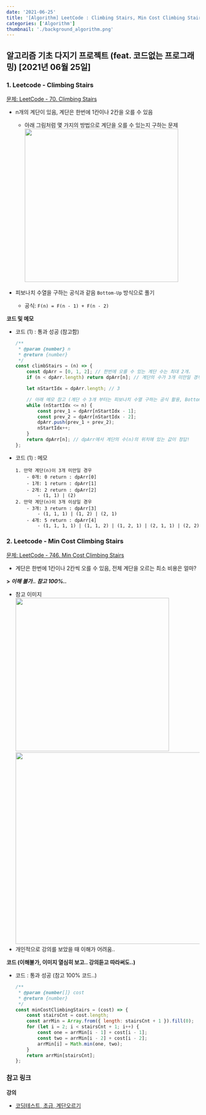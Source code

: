 ```yaml
---
date: '2021-06-25'
title: '[Algorithm] LeetCode : Climbing Stairs, Min Cost Climbing Stairs'
categories: ['Algorithm']
thumbnail: './background_algorithm.png'
---
```


## 알고리즘 기초 다지기 프로젝트 (feat. 코드없는 프로그래밍) [2021년 06월 25일]

### **1.** Leetcode - Climbing Stairs

[문제: LeetCode - 70. Climbing Stairs](https://leetcode.com/problems/climbing-stairs/)

-   n개의 계단이 있음, 계단은 한번에 1칸이나 2칸을 오를 수 있음

    -   아래 그림처럼 몇 가지의 방법으로 계단을 오를 수 있는지 구하는 문제  
         <img src="https://user-images.githubusercontent.com/33610315/123532460-2ac36e00-d748-11eb-9381-f1d17a7947cb.png" width=400/>

-   피보나치 수열을 구하는 공식과 같음 `Bottom-Up` 방식으로 풀기
    -   공식: `F(n) = F(n - 1) + F(n - 2)`

**코드 및 메모**

-   코드 (1) : 통과 성공 (참고함)

    ```js
    /**
     * @param {number} n
     * @return {number}
     */
    const climbStairs = (n) => {
        const dpArr = [0, 1, 2]; // 한번에 오를 수 있는 계단 수는 최대 2개.
        if (n < dpArr.length) return dpArr[n]; // 계단의 수가 3개 미만일 경우 early return

        let nStartIdx = dpArr.length; // 3

        // 아래 메모 참고 (계단 수 3개 부터는 피보나치 수열 구하는 공식 활용, Bottom-up 방식)
        while (nStartIdx <= n) {
            const prev_1 = dpArr[nStartIdx - 1];
            const prev_2 = dpArr[nStartIdx - 2];
            dpArr.push(prev_1 + prev_2);
            nStartIdx++;
        }
        return dpArr[n]; // dpArr에서 계단의 수(n)의 위치에 있는 값이 정답!
    };
    ```

-   코드 (1) : 메모

    ```
    1. 만약 계단(n)이 3개 미만일 경우
        - 0개: 0 return : dpArr[0]
        - 1개: 1 return : dpArr[1]
        - 2개: 2 return : dpArr[2]
            - (1, 1) | (2)
    2. 만약 계단(n)이 3개 이상일 경우
        - 3개: 3 return : dpArr[3]
            - (1, 1, 1) | (1, 2) | (2, 1)
        - 4개: 5 return : dpArr[4]
            - (1, 1, 1, 1) | (1, 1, 2) | (1, 2, 1) | (2, 1, 1) | (2, 2)
    ```

### **2.** Leetcode - Min Cost Climbing Stairs

[문제: LeetCode - 746. Min Cost Climbing Stairs](https://leetcode.com/problems/min-cost-climbing-stairs/)

-   계단은 한번에 1칸이나 2칸씩 오를 수 있음, 전체 계단을 오르는 최소 비용은 얼마?

**> _이해 불가.. 참고 100%.._**

-   참고 이미지  
    <img src="https://user-images.githubusercontent.com/33610315/123534500-885fb680-d758-11eb-8044-71df1a667ae1.png" width=400/>
    <img src="https://user-images.githubusercontent.com/33610315/123535635-fb206000-d75f-11eb-8517-1c4a12964646.png" width=500/>
-   개인적으로 강의를 보았을 때 이해가 어려움..


**코드 (이해불가, 이미지 열심히 보고.. 강의듣고 따라써도..)**

-   코드 : 통과 성공 (참고 100% 코드..)

    ```js
    /**
     * @param {number[]} cost
     * @return {number}
     */
    const minCostClimbingStairs = (cost) => {
        const stairsCnt = cost.length;
        const arrMin = Array.from({ length: stairsCnt + 1 }).fill(0);
        for (let i = 2; i < stairsCnt + 1; i++) {
            const one = arrMin[i - 1] + cost[i - 1];
            const two = arrMin[i - 2] + cost[i - 2];
            arrMin[i] = Math.min(one, two);
        }
        return arrMin[stairsCnt];
    };
    ```

### **참고 링크**

**강의**

-   [코딩테스트, 초급, 계단오르기](https://youtu.be/lhZTYwHgrDM)
